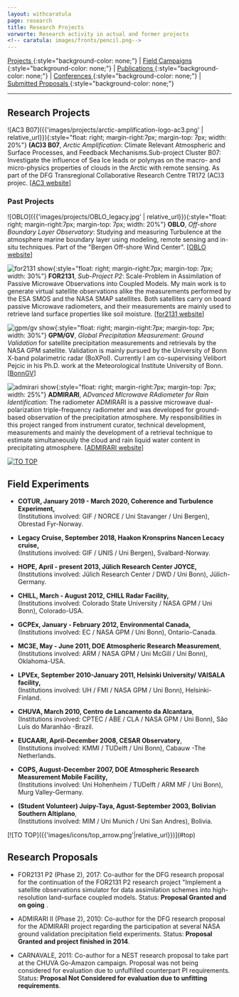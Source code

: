 ```yaml
---
layout: withcaratula
page: research
title: Research Projects
vorworte: Research activity in actual and former projects
<!-- caratula: images/fronts/pencil.png-->
---
```


[ Projects ](#research-projects){:style="background-color: none;"} |
[ Field Campaigns ](#field-experiments){:style="background-color: none;"} |
[ Publications ](publications){:style="background-color: none;"} |
[ Conferences ](conferences){:style="background-color: none;"} |
[ Submitted Proposals ](#research-proposals){:style="background-color: none;"}

***

## Research Projects ##
![AC3 B07]({{'images/projects/arctic-amplification-logo-ac3.png' | relative_url}}){:style="float: right; margin-right:7px; margin-top: 7px; width: 20%"}
**(AC)3 B07**, *Arctic Amplification*: Climate Relevant Atmospheric and Surface Processes, and Feedback Mechanisms.Sub-project Cluster B07: Investigate the influence of Sea Ice leads or polynyas on the macro- and micro-physics properties of clouds in the Arctic with remote sensing. As part of the DFG Transregional Collaborative Research Centre TR172 (AC)3 projec. [[AC3 website](https://www.ac3-tr.de/projects/cluster-b/b07/)] 

### Past Projects ###
![OBLO]({{'images/projects/OBLO_legacy.jpg' | relative_url}}){:style="float: right; margin-right:7px; margin-top: 7px; width: 20%"}
**OBLO**, *Off-shore Boundary Layer Observatory*: Studying and measuring Turbulence at the atmosphere marine boundary layer using modeling, remote sensing and in-situ techniques. Part of the "Bergen Off-shore Wind Center". [[OBLO website](https://oblo.w.uib.no)]

![for2131 show]({{'images/projects/TB_SMAPcube.png'|relative_url}}){:style="float: right; margin-right:7px; margin-top: 7px; width: 30%"}
**FOR2131**, *Sub-Project P2*: Scale-Problem in Assimilation of Passive Microwave Observations into Coupled Models.
My main work is to generate virtual satellite observations alike the measurements performed by the ESA SMOS and the NASA SMAP satellites. Both satellites carry on board passive Microwave radiometers, and their measurements are mainly used to retrieve land surface properties like soil moisture. [[for2131 website](http://www.for2131.de)]

![gpm/gv show]({{'images/projects/GPM_BoxPol_scheme.png'|relative_url}}){:style="float: right; margin-right:7px; margin-top: 7px; width: 30%"}
**GPM/GV**, *Global Precipitation Measurement*: _Ground Validation_ for satellite precipitation measurements and retrievals by the NASA GPM satellite. Validation is mainly pursued by the University of Bonn X-band polarimetric radar (BoXPol). Currently I am co-supervising Velibort Pejcic in his Ph.D. work at the Meteorological Institute University of Bonn. [[BonnGV](http://www2.meteo.uni-bonn.de/admirari/gpmgv)]

![admirari show]({{'images/projects/admi_rad.png'|relative_url}}){:style="float: right; margin-right:7px; margin-top: 7px; width: 25%"}
**ADMIRARI**, *ADvanced MIcrowave RAdiometer for Rain Identification*: The radiometer ADMIRARI is a passive microwave dual-polarization triple-frequency radiometer and was developed for ground-based observation of the precipitation atmosphere. My responsibilities in this project ranged from instrument curator, technical development, measurements and mainly the development of a retrieval technique to estimate simultaneously the cloud and rain liquid water content in precipitating atmosphere. [[ADMIRARI website](http://www2.meteo.uni-bonn.de/admirari)]

[![TO TOP]({{'images/icons/top_arrow.png'|relative_url}})](#top)

## Field Experiments ##
<ul><li>
<p class="discreet"><strong>COTUR, January 2019 - March 2020, Coherence and Turbulence Experiment</strong><strong>,<br /></strong>(Institutions involved: GIF / NORCE / Uni Stavanger / Uni Bergen), Obrestad Fyr-Norway.</p>
</li><li>
<p class="discreet"><strong>Legacy Cruise, September 2018, Haakon Kronsprins Nancen Lecacy cruise</strong><strong>,<br /></strong>(Institutions involved: GIF / UNIS / Uni Bergen), Svalbard-Norway.</p>
</li><li>
<p class="discreet"><strong>HOPE, April - present 2013, Jülich Research Center JOYCE</strong><strong>,<br /></strong>(Institutions involved: Jülich Research Center / DWD / Uni Bonn), Jülich-Germany.</p>
</li><li>
<p class="discreet"><strong>CHILL, March - August 2012, CHILL Radar Facility</strong><strong>,<br /></strong>(Institutions involved: Colorado State University / NASA GPM / Uni Bonn), Colorado-USA.</p>
</li><li>
<p class="discreet"><strong>GCPEx, January - February 2012, Environmental Canada</strong><strong>,<br /></strong>(Institutions involved: EC / NASA GPM / Uni Bonn), Ontario-Canada.</p>
</li><li>
<p class="discreet"><strong>MC3E, May - June 2011, DOE Atmospheric Research Measurement</strong>,<br />(Institutions involved: ARM / NASA GPM / Uni McGill / Uni Bonn), Oklahoma-USA.</p>
</li><li>
<p class="discreet"><strong>LPVEx, September 2010-January 2011, Helsinki University/ VAISALA facility,</strong><br /> (Institutions involved: UH / FMI / NASA GPM / Uni Bonn), Helsinki-Finland.</p>
</li><li>
<p class="discreet"><strong>CHUVA, March 2010, Centro de Lancamento da Alcantara</strong>,<br />(Institutions involved: CPTEC / ABE / CLA / NASA GPM / Uni Bonn), São Luís do Maranhão -Brazil.</p>
</li><li>
<p class="discreet"><strong>EUCAARI, April-December 2008, CESAR Observatory</strong>,<br />(Institutions involved: KMMI / TUDelft / Uni Bonn), Cabauw -The Netherlands.</p>
</li><li>
<p class="discreet"><strong>COPS, August-December 2007, DOE Atmospheric Research Measurement Mobile Facility,</strong><br />(Institutions involved: Uni Hohenheim / TUDelft / ARM MF / Uni Bonn), Murg Valley-Germany.</p>
</li><li>
<p class="discreet"><strong>(Student Volunteer) Juipy-Taya, Agust-September 2003, Bolivian Southern Altiplano</strong>,<br />(Institutions involved: MIM / Uni Munich / Uni San Andres), Bolivia.</p>
</li></ul>
[![TO TOP]({{'images/icons/top_arrow.png'|relative_url}})](#top)

## Research Proposals ##
* FOR2131 P2 (Phase 2), 2017: Co-author for the DFG research proposal for the continuation of the FOR2131 P2 research project "Implement a satellite observations simulator for data assimilation schemes into high-resolution land-surface coupled models. Status: __Proposal Granted and on going__ .

* ADMIRARI II (Phase 2), 2010: Co-author for the DFG research proposal for the ADMIRARI project regarding the participation at several NASA ground validation precipitation field experiments. Status: __Proposal Granted and project finished in 2014__.

* CARNAVALE, 2011: Co-author for a NEST research proposal to take part at the CHUVA Go-Amazon campaign. Proposal was not being considered for evaluation due to unfulfilled counterpart PI requirements. Status: __Proposal Not Considered for evaluation due to unfitting requirements__.
